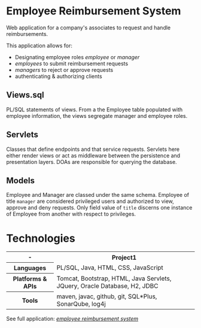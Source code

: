 # Employee Reimbursement System
Web application for a company's associates to request and handle reimbursements.

This application allows for:
- Designating employee roles _employee_ or _manager_
- _employees_ to submit reimbursement requests
- _managers_ to reject or approve requests
- authenticating & authorizing clients
## Views.sql
PL/SQL statements of views. From a the Employee table populated with employee information, the views segregate manager and employee roles. 

## Servlets 
Classes that define endpoints and that service requests. Servlets here either render views or act as middleware between the persistence and presentation layers. DOAs are responsible for querying the database. 

## Models
Employee and Manager are classed under the same schema.  Employee of title `manager` are considered privileged users and authorized to view, approve and deny requests. Only field value of `title` discerns one instance of Employee from another with respect to privileges.
# Technologies 
<table>
  <tr>
    <th> - </th>
    <th>Project1</th>
  </tr>
  <tr>
    <th>Languages</th>
    <td>PL/SQL, Java, HTML, CSS, JavaScript</td>
  </tr>
  <tr>
    <th>Platforms & APIs</th>
    <td>Tomcat, Bootstrap, HTML, Java Servlets, JQuery, Oracle Database, H2, JDBC</td>
  </tr>
  <tr>
    <th>Tools</th>
    <td>maven, javac, github, git, SQL*Plus, SonarQube, log4j</td>
  </tr>
</table>

See full application:
[*employee reimbursement system*](https://github.com/jbki/ERS)
